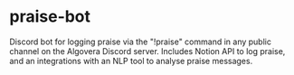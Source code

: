 # praise-bot
Discord bot for logging praise via the "!praise" command in any public channel on the Algovera Discord server. Includes Notion API to log praise, and an integrations with an NLP tool to analyse praise messages.
